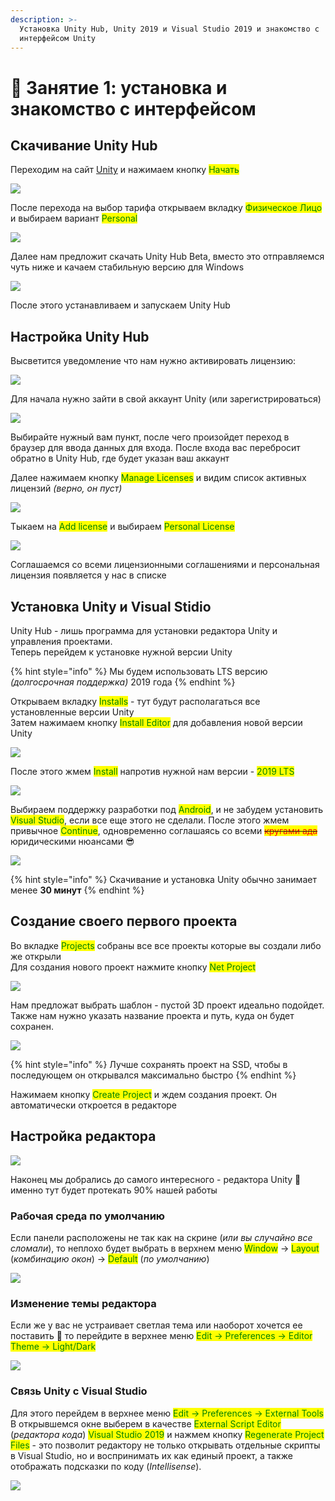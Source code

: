 ```yaml
---
description: >-
  Установка Unity Hub, Unity 2019 и Visual Studio 2019 и знакомство с
  интерфейсом Unity
---
```


# 🎯 Занятие 1: установка и знакомство с интерфейсом

## Скачивание Unity Hub

Переходим на сайт [Unity](https://unity.com/ru) и нажимаем кнопку <mark style="color:green;">Начать</mark>

![](<.gitbook/assets/image (33) (1).png>)

После перехода на выбор тарифа открываем вкладку <mark style="color:green;">Физическое Лицо</mark> и выбираем вариант <mark style="color:green;">Personal</mark>

![](<.gitbook/assets/image (19).png>)

Далее нам предложит скачать Unity Hub Beta, вместо это отправляемся чуть ниже и качаем стабильную версию для Windows

![](<.gitbook/assets/image (27) (1).png>)

После этого устанавливаем и запускаем Unity Hub

## Настройка Unity Hub

Высветится уведомление что нам нужно активировать лицензию:

![](<.gitbook/assets/image (8).png>)

Для начала нужно зайти в свой аккаунт Unity (или зарегистрироваться)

![](<.gitbook/assets/image (10).png>)

Выбирайте нужный вам пункт, после чего произойдет переход в браузер для ввода данных для входа. После входа вас перебросит обратно в Unity Hub, где будет указан ваш аккаунт

Далее нажимаем кнопку <mark style="color:green;">Manage Licenses</mark> и видим список активных лицензий _(верно, он пуст)_

![](<.gitbook/assets/image (29).png>)

Тыкаем на <mark style="color:green;">Add license</mark> и выбираем <mark style="color:green;">Personal License</mark>

![](<.gitbook/assets/image (14).png>)

Соглашаемся со всеми лицензионными соглашениями и персональная лицензия появляется у нас в списке

## Установка Unity и Visual Stidio

Unity Hub - лишь программа для установки редактора Unity и управления проектами.\
Теперь перейдем к установке нужной версии Unity

{% hint style="info" %}
Мы будем использовать LTS версию _(долгосрочная поддержка)_ 2019 года
{% endhint %}

Открываем вкладку <mark style="color:green;">Installs</mark> - тут будут располагаться все установленные версии Unity\
Затем нажимаем кнопку <mark style="color:green;">Install Editor</mark> для добавления новой версии Unity

![](<.gitbook/assets/image (25).png>)

После этого жмем <mark style="color:green;">Install</mark> напротив нужной нам версии - <mark style="color:green;">2019 LTS</mark>

![](<.gitbook/assets/image (7).png>)

Выбираем поддержку разработки под <mark style="color:green;">Android</mark>, и не забудем установить <mark style="color:green;">Visual Studio</mark>, если все еще этого не сделали. После этого жмем привычное <mark style="color:green;">Continue</mark>, одновременно соглашаясь со всеми ~~<mark style="color:red;">кругами ада</mark>~~ юридическими нюансами :sunglasses:

![](<.gitbook/assets/image (39).png>)

{% hint style="info" %}
Скачивание и установка Unity обычно занимает менее **30 минут**
{% endhint %}

## Создание своего первого проекта

Во вкладке <mark style="color:green;">Projects</mark> собраны все все проекты которые вы создали либо же открыли\
Для создания нового проект нажмите кнопку <mark style="color:green;">Net Project</mark>

![](<.gitbook/assets/image (28).png>)

Нам предложат выбрать шаблон - пустой 3D проект идеально подойдет.\
Также нам нужно указать название проекта и путь, куда он будет сохранен.

![](<.gitbook/assets/image (21).png>)

{% hint style="info" %}
Лучше сохранять проект на SSD, чтобы в последующем он открывался максимально быстро
{% endhint %}

Нажимаем кнопку <mark style="color:green;">Create Project</mark> и ждем создания проект. Он автоматически откроется в редакторе

## Настройка редактора

![](<.gitbook/assets/image (40).png>)

Наконец мы добрались до самого интересного - редактора Unity :tada: именно тут будет протекать 90% нашей работы

### Рабочая среда по умолчанию

Если панели расположены не так как на скрине (_или вы случайно все сломали_), то неплохо будет выбрать в верхнем меню <mark style="color:green;">Window</mark> -> <mark style="color:green;">Layout</mark> (_комбинацию окон_) -> <mark style="color:green;">Default</mark> (_по умолчанию_)

![](<.gitbook/assets/image (42).png>)

### Изменение темы редактора

Если же у вас не устраивает светлая тема или наоборот хочется ее поставить :grimacing: то перейдите в верхнее меню <mark style="color:green;">Edit -> Preferences -> Editor Theme -> Light/Dark</mark>

![](<.gitbook/assets/image (1).png>)

### Связь Unity c Visual Studio

Для этого перейдем в верхнее меню <mark style="color:green;">Edit -> Preferences -> External Tools</mark>\
В открывшемся окне выберем в качестве <mark style="color:green;">External Script Editor</mark> (_редактора кода_) <mark style="color:green;">Visual Studio 2019</mark> и нажмем кнопку <mark style="color:green;">Regenerate Project Files</mark> - это позволит редактору не только открывать отдельные скрипты в Visual Studio, но и воспринимать их как единый проект, а также отображать подсказки по коду (_Intellisense_).

![](<.gitbook/assets/image (37).png>)
